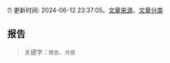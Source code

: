 :alarm_clock: 更新时间: 2024-06-12 23:37:05。[文章来源](/README.md)、[文章分类](/TAGS.md)

## 报告


> 关键字：`报告`、`月报`



